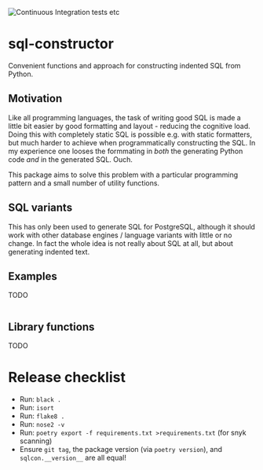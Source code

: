 ![Continuous Integration tests etc](https://github.com/tcorbettclark/sql-constructor/workflows/Continuous%20Integration%20tests%20etc/badge.svg)

# sql-constructor

Convenient functions and approach for constructing indented SQL from Python.

## Motivation

Like all programming languages, the task of writing good SQL is made a little
bit easier by good formatting and layout - reducing the cognitive load. Doing
this with completely static SQL is possible e.g. with static formatters, but
much harder to achieve when programmatically constructing the SQL. In my
experience one looses the formmating in *both* the generating Python code *and*
in the generated SQL. Ouch.

This package aims to solve this problem with a particular programming pattern
and a small number of utility functions.

## SQL variants

This has only been used to generate SQL for PostgreSQL, although it should work
with other database engines / language variants with little or no change. In
fact the whole idea is not really about SQL at all, but about generating
indented text.

## Examples

TODO

```
```

## Library functions

TODO


# Release checklist

* Run: `black .`
* Run: `isort`
* Run: `flake8 .`
* Run: `nose2 -v`
* Run: `poetry export -f requirements.txt >requirements.txt` (for snyk scanning)
* Ensure `git tag`, the package version (via `poetry version`), and `sqlcon.__version__` are all equal!